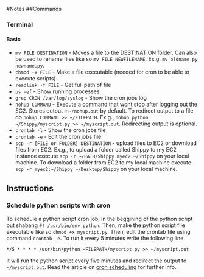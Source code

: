 #Notes
##Commands
### Terminal
#### Basic
+ `mv FILE DESTINATION` - Moves a file to the DESTINATION folder. Can also be used to rename files like so `mv FILE NEWFILENAME`. Ex.g. `mv oldname.py newname.py`.
+ `chmod +x FILE` - Make a file executable (needed for cron to be able to execute scripts)
+ `readlink -f FILE` - Get full path of file
+ `ps -ef` -  Show running processes
+ `grep CRON /var/log/syslog` - Show the cron jobs log
+ `nohup COMMAND` - Execute a command that wont stop after logging out the EC2. Stores output in`~/nohup.out` by default. To redirect output to a file
do `nohup COMMAND >> ~/FILEPATH`.  Ex.g., `nohup python ~/Shippy/myscript.py >> ~/myscript.out`. Redirecting output is optional. 
+ `crontab -l` - Show the cron jobs file
+ `crontab -e` - Edit the cron jobs file
+ `scp -r [FILE or FOLDER] DESTINATION` - upload files to EC2 or download files from EC2. Ex.g., to upload a folder called Shippy to my EC2 instance execute `scp -r ~/PATH/Shippy myec2:~/Shippy` on your local machine. To download a folder from EC2 to my local machine execute `scp -r myec2:~/Shippy ~/Desktop/Shippy` on your local machine.

## Instructions
### Schedule python scripts with cron
To schedule a python script cron job, in the beggining of the python script put shabang `#! /usr/bin/env python`. Then, make the python script file 
executable like so `chmod +x myscript.py`. Then, edit the crontab file using command `crontab -e`. To run it every 5 minutes write the following line
```
*/5 * * * * /usr/bin/python ~FILEPATH/myscript.py >> ~/myscript.out
```
It will run the python script every five minutes and redirect the output to `~/myscript.out`.
Read the article on [cron scheduling](http://www.thegeekstuff.com/2011/07/cron-every-5-minutes/) for further info. 
